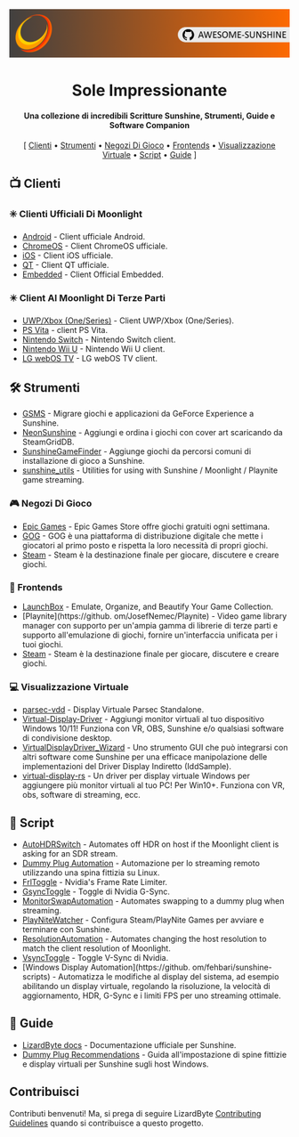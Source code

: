 <!--lint disable awesome-heading awesome-toc double-link-->

<div align="center">
  <img src="/assets/banner.png" />
  <h1 align="center">Sole Impressionante</h1>
  <h4 align="center">Una collezione di incredibili Scritture Sunshine, Strumenti, Guide e Software Companion</h4>
</div>

<div align="center">[
  <a href="#-clienti">Clienti</a> •
  <a href="#%EF%B8%8F-strumenti">Strumenti</a> •
  <a href="#-negozi-di-gioco">Negozi Di Gioco</a> •
  <a href="#-frontends">Frontends</a> •
  <a href="#-visualizzazione-virtuale">Visualizzazione Virtuale</a> •
  <a href="#-script">Script</a> •
  <a href="#-guide">Guide</a>
]
</div>

## 📺 Clienti

### ✳️ Clienti Ufficiali Di Moonlight

- [Android](https://github.com/moonlight-stream/moonlight-android) - Client ufficiale Android.
- [ChromeOS](https://github.com/moonlight-stream/moonlight-chrome) - Client ChromeOS ufficiale.
- [iOS](https://github.com/moonlight-stream/moonlight-ios) - Client iOS ufficiale.
- [QT](https://github.com/moonlight-stream/moonlight-qt) - Client QT ufficiale.
- [Embedded](https://github.com/moonlight-stream/moonlight-embedded) - Client Official Embedded.

### ✴️ Client Al Moonlight Di Terze Parti

- [UWP/Xbox (One/Series)](https://github.com/TheElixZammuto/moonlight-xbox) - Client UWP/Xbox (One/Series).
- [PS Vita](https://github.com/xyzz/vita-moonlight) - client PS Vita.
- [Nintendo Switch](https://github.com/XITRIX/Moonlight-Switch) - Nintendo Switch client.
- [Nintendo Wii U](https://github.com/GaryOderNichts/moonlight-wiiu) - Nintendo Wii U client.
- [LG webOS TV](https://github.com/mariotaku/moonlight-tv) - LG webOS TV client.

## 🛠️ Strumenti

- [GSMS](https://github.com/LizardByte/GSMS) - Migrare giochi e applicazioni da GeForce Experience a Sunshine.
- [NeonSunshine](https://github.com/NeonLightning/NeonSunshine) - Aggiungi e ordina i giochi con cover art scaricando da SteamGridDB.
- [SunshineGameFinder](https://github.com/JMTK/SunshineGameFinder) - Aggiunge giochi da percorsi comuni di installazione di gioco a Sunshine.
- [sunshine_utils](https://github.com/designer-living/sunshine_utils) - Utilities for using with Sunshine / Moonlight / Playnite game streaming.

### 🎮 Negozi Di Gioco

- [Epic Games](https://www.epicgames.com) - Epic Games Store offre giochi gratuiti ogni settimana.
- [GOG](https://www.gog.com) - GOG è una piattaforma di distribuzione digitale che mette i giocatori al primo posto e rispetta la loro necessità di propri giochi.
- [Steam](https://store.steampowered.com) - Steam è la destinazione finale per giocare, discutere e creare giochi.

### 💠 Frontends

- [LaunchBox](https://www.launchbox-app.com/) - Emulate, Organize, and Beautify Your Game Collection.
- [Playnite](https://github. om/JosefNemec/Playnite) - Video game library manager con supporto per un'ampia gamma di librerie di terze parti e supporto all'emulazione di giochi, fornire un'interfaccia unificata per i tuoi giochi.
- [Steam](https://store.steampowered.com) - Steam è la destinazione finale per giocare, discutere e creare giochi.

### 💻 Visualizzazione Virtuale

- [parsec-vdd](https://github.com/nomi-san/parsec-vdd) - Display Virtuale Parsec Standalone.
- [Virtual-Display-Driver](https://github.com/itsmikethetech/Virtual-Display-Driver) - Aggiungi monitor virtuali al tuo dispositivo Windows 10/11! Funziona con VR, OBS, Sunshine e/o qualsiasi software di condivisione desktop.
- [VirtualDisplayDriver_Wizard](https://github.com/sofmeright/VirtualDisplayDriver_Wizard) - Uno strumento GUI che può integrarsi con altri software come Sunshine per una efficace manipolazione delle implementazioni del Driver Display Indiretto (IddSample).
- [virtual-display-rs](https://github.com/MolotovCherry/virtual-display-rs) - Un driver per display virtuale Windows per aggiungere più monitor virtuali al tuo PC! Per Win10+. Funziona con VR, obs, software di streaming, ecc.

## 📜 Script

- [AutoHDRSwitch](https://github.com/Nonary/AutoHDRSwitch) - Automates off HDR on host if the Moonlight client is asking for an SDR stream.
- [Dummy Plug Automation](https://github.com/XenHat/dummy-plug-automation) - Automazione per lo streaming remoto utilizzando una spina fittizia su Linux.
- [FrlToggle](https://github.com/FrogTheFrog/frl-toggle) - Nvidia's Frame Rate Limiter.
- [GsyncToggle](https://github.com/FrogTheFrog/gsync-toggle) - Toggle di Nvidia G-Sync.
- [MonitorSwapAutomation](https://github.com/Nonary/MonitorSwapAutomation) - Automates swapping to a dummy plug when streaming.
- [PlayNiteWatcher](https://github.com/Nonary/PlayNiteWatcher) - Configura Steam/PlayNite Games per avviare e terminare con Sunshine.
- [ResolutionAutomation](https://github.com/Nonary/ResolutionAutomation) - Automates changing the host resolution to match the client resolution of Moonlight.
- [VsyncToggle](https://github.com/xanderfrangos/vsync-toggle) - Toggle V-Sync di Nvidia.
- [Windows Display Automation](https://github. om/fehbari/sunshine-scripts) - Automatizza le modifiche al display del sistema, ad esempio abilitando un display virtuale, regolando la risoluzione, la velocità di aggiornamento, HDR, G-Sync e i limiti FPS per uno streaming ottimale.

## 📓 Guide

- [LizardByte docs](https://docs.lizardbyte.dev/projects/sunshine) - Documentazione ufficiale per Sunshine.
- [Dummy Plug Recommendations](https://github.com/Nonary/documentation/wiki/DummyPlugs) - Guida all'impostazione di spine fittizie e display virtuali per Sunshine sugli host Windows.

## Contribuisci

Contributi benvenuti! Ma, si prega di seguire LizardByte
[Contributing Guidelines](https://docs.lizardbyte.dev/en/latest/developers/contributing.html)
quando si contribuisce a questo progetto.
